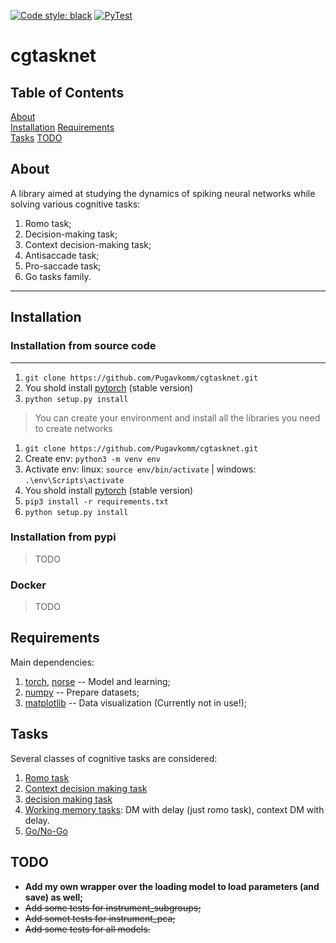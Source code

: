 [![Code style: black](https://img.shields.io/badge/code%20style-black-000000.svg)](https://github.com/psf/black)
[![PyTest](https://github.com/Pugavkomm/cgtasknet/actions/workflows/main.yml/badge.svg?branch=main)](https://github.com/Pugavkomm/cgtasknet/actions/workflows/main.yml)

# cgtasknet

## Table of Contents

[About](#About)  
[Installation](#Installation)
[Requirements](#Requirements)  
[Tasks](#Tasks)
[TODO](#TODO)

## About

A library aimed at studying the dynamics of spiking neural networks while solving various cognitive tasks:

1. Romo task;
2. Decision-making task;
3. Context decision-making task;
4. Antisaccade task;
5. Pro-saccade task;
6. Go tasks family.

---

## Installation

### Installation from source code

***

1. `git clone https://github.com/Pugavkomm/cgtasknet.git`
2. You shold install [pytorch](https://pytorch.org/get-started/locally/) (stable version)
3. `python setup.py install`

> You can create your environment and install all the libraries you need to create networks

1. `git clone https://github.com/Pugavkomm/cgtasknet.git`
2. Create env: `python3 -m venv env`
3. Activate env: linux: `source env/bin/activate` | windows: `.\env\Scripts\activate`
4. You shold install [pytorch](https://pytorch.org/get-started/locally/) (stable version)
5. `pip3 install -r requirements.txt`
6. `python setup.py install`

### Installation from pypi

> TODO

### Docker

> TODO

## Requirements

Main dependencies:

1. [torch](https://pytorch.org/), [norse](https://github.com/norse/norse) -- Model and learning;
1. [numpy](https://numpy.org/) -- Prepare datasets;
1. [matplotlib](https://matplotlib.org/) -- Data visualization (Currently not in use!);

## Tasks

Several classes of cognitive tasks are considered:

1. [Romo task](https://www.nature.com/articles/20939)
2. [Context decision making task](https://www.nature.com/articles/nature12742)
3. [decision making task](...)
4. [Working memory tasks](...): DM with delay (just romo task), context DM with delay.
5. [Go/No-Go](...)

## TODO

* **Add my own wrapper over the loading model to load parameters (and save) as well;**
* ~~Add some tests for instrument_subgroups;~~
* ~~Add somet tests for instrument_pca;~~
* ~~Add some tests for all models.~~
